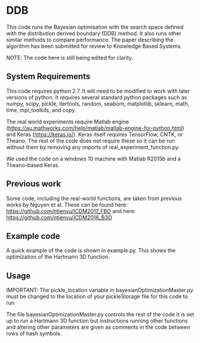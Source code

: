 # DDB

This code runs the Bayesian optimisation with the search space defined with the distribution derived boundary (DDB) method. It also runs other similar methods to compare performance. The paper describing the algorithm has been submitted for review to Knowledge Based Systems.

NOTE: The code here is still being edited for clarity.


## System Requirements
This code requires python 2.7. It will need to be modified to work with later versions of python. It requires several standard python packages such as numpy, scipy, pickle, itertools, random, seaborn, matplotlib, sklearn, math, time, mpl_toolkits, and copy. 

The real world experiments require Matlab engine (https://au.mathworks.com/help/matlab/matlab-engine-for-python.html) and Keras (https://keras.io/). Keras itself requires TensorFlow, CNTK, or Theano. The rest of the code does not require these so it can be run without them by removing any imports of real_experiment_function.py.

We used the code on a windows 10 machine with Matlab R2015b and a Theano-based Keras.

## Previous work
Some code, including the real-world functions, are taken from previous works by Nguyen et al. These can be found here: https://github.com/ntienvu/ICDM2017_FBO and here: https://github.com/ntienvu/ICDM2016_B3O

## Example code
A quick example of the code is shown in example.py. This shows the optimization of the Hartmann 3D function.

## Usage
IMPORTANT: The pickle_location variable in bayesianOptimizationMaster.py must be changed to the location of your pickleStorage file for this code to run

The file bayesianOptimizationMaster.py controls the rest of the code It is set up to run a Hartmann 3D function but instructions running other functions and altering other parameters are given as comments in the code between rows of hash symbols.
